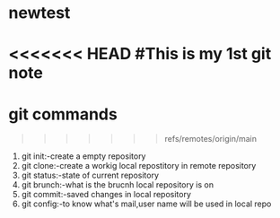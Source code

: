 # newtest
<<<<<<< HEAD
#This is my 1st git note
=======
# git commands
>>>>>>> refs/remotes/origin/main
1. git init:-create a empty repository
2. git clone:-create a workig local repostitory in remote repository
3. git status:-state of current repository
4. git brunch:-what is the brucnh local repository is on
5. git commit:-saved changes in local repository
6. git config:-to know what's mail,user name will be used in local repo
